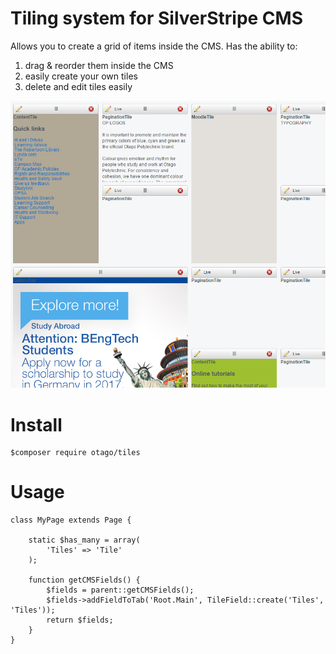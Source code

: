 # Tiling system for SilverStripe CMS

Allows you to create a grid of items inside the CMS. Has the ability to:

1. drag & reorder them inside the CMS
2. easily create your own tiles
3. delete and edit tiles easily

![display of what the tiles look like inside SilverStripe](images/1.png)

# Install 

```
$composer require otago/tiles
```

# Usage

```
class MyPage extends Page {

	static $has_many = array(
		'Tiles' => 'Tile'
	);

	function getCMSFields() {
		$fields = parent::getCMSFields();
		$fields->addFieldToTab('Root.Main', TileField::create('Tiles', 'Tiles'));
		return $fields;
	}
}
```
